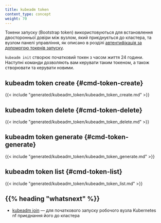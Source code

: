```yaml
---
title: kubeadm token
content_type: concept
weight: 70
---
```


<!-- overview -->

Токени запуску (Bootstrap token) використовуються для встановлення двосторонньої довіри між вузлом, який приєднується до кластера, та вузлом панелі управління, як описано в розділі [автентифікація за допомогою токенів запуску](/uk/docs/reference/access-authn-authz/bootstrap-tokens/).

`kubeadm init` створює початковий токен з часом життя 24 години. Наступні команди дозволяють вам керувати таким токеном, а також створювати та керувати новими.

<!-- body -->

## kubeadm token create {#cmd-token-create}

{{< include "generated/kubeadm_token/kubeadm_token_create.md" >}}

## kubeadm token delete {#cmd-token-delete}

{{< include "generated/kubeadm_token/kubeadm_token_delete.md" >}}

## kubeadm token generate {#cmd-token-generate}

{{< include "generated/kubeadm_token/kubeadm_token_generate.md" >}}

## kubeadm token list {#cmd-token-list}

{{< include "generated/kubeadm_token/kubeadm_token_list.md" >}}

## {{% heading "whatsnext" %}}

* [kubeadm join](/uk/docs/reference/setup-tools/kubeadm/kubeadm-join/) — для початкового запуску робочого вузла Kubernetes nf приєднання його до кластера
